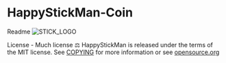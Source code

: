 # HappyStickMan-Coin
Readme
![STICK_LOGO](https://user-images.githubusercontent.com/108412445/176456158-377ff916-a485-4441-8344-ab5f9f7dad0e.jpg)

License - Much license ⚖️
HappyStickMan is released under the terms of the MIT license. See [COPYING](https://github.com/dogecoin/dogecoin/blob/master/COPYING) for more information or see [opensource.org](https://opensource.org/licenses/MIT)
